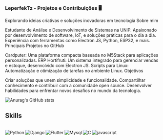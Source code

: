 

### LeperfekTz - Projetos e Contribuições 🖥️
Explorando ideias criativas e soluções inovadoras em tecnologia
Sobre mim

Estudante de Análise e Desenvolvimento de Sistemas na UNIP.
Apaixonado por desenvolvimento de software, IoT, e soluções práticas para o dia a dia.
Experiência com ferramentas como Electron JS, Python, ESP32, e mais.
Principais Projetos no GitHub

Cardputer: Uma plataforma compacta baseada no M5Stack para aplicações personalizadas.
ERP Hortifruti: Um sistema integrado para gerenciar vendas e estoque, desenvolvido com Electron JS.
Scripts para Linux: Automatização e otimização de tarefas no ambiente Linux.
Objetivos

Criar soluções que unem simplicidade e funcionalidade.
Compartilhar conhecimento e contribuir com a comunidade open source.
Desenvolver habilidades para enfrentar novos desafios no mundo da tecnologia.

![Anurag's GitHub stats](https://github-readme-stats.vercel.app/api?username=LeperfekTz&show_icons=true&theme=dark)

## Skills 

<div style="display: inline_block"><br/>
    <img alingn="center" alt="Python" src="https://img.shields.io/badge/Python-14354C?style=for-the-badge&logo=python&logoColor=white"/>
    <img alingn="center" alt="Django" src="https://img.shields.io/badge/Django-092E20?style=for-the-badge&logo=django&logoColor=white"/>
    <img alingn="center" alt="Flutter" src="https://img.shields.io/badge/Flutter-02569B?style=for-the-badge&logo=flutter&logoColor=white"/>
    <img alingn="center" alt="Mysql" src="https://img.shields.io/badge/MySQL-005C84?style=for-the-badge&logo=mysql&logoColor=white"/>
    <img alingn="center" alt="C" src="https://img.shields.io/badge/C-00599C?style=for-the-badge&logo=c&logoColor=white"/>
    <img alingn="center" alt="javascript" src="https://img.shields.io/badge/JavaScript-F7DF1E?style=for-the-badge&logo=javascript&logoColor=black"/>

    
<div/>


